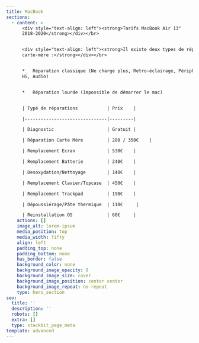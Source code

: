```yaml
---
title: MacBook
sections:
  - content: >
      <div style="text-align: left"><strong>Tarifs MacBook Air 13"
      2018-2020</strong></div></br>


      <div style="text-align: left"><strong>Il existe deux types de réparations
      carte-mère :</strong></div></br>


      *   Réparation classique (Ne charge plus, Retro-éclairage, Périphérique
      HS, Audio)


      *   Réparation lourde (Impossible de démarrer le mac)


      | Typé de réparations           | Prix    |

      |-------------------------------|---------|

      | Diagnostic                    | Gratuit |

      | Réparation Carte Mère         | 280 / 350€    |

      | Remplacement Ecran            | 530€    |

      | Remplacement Batterie         | 240€    |

      | Desoxydation/Nettoyage        | 140€    |

      | Remplacement Clavier/Topcase  | 450€    |

      | Remplacement Trackpad         | 190€    |

      | Dépoussiérage/Pâte thermique  | 110€     |

      | Reinstallation OS             | 60€     |
    actions: []
    image_alt: lorem-ipsum
    media_position: top
    media_width: fifty
    align: left
    padding_top: none
    padding_bottom: none
    has_border: false
    background_color: none
    background_image_opacity: 0
    background_image_size: cover
    background_image_position: center center
    background_image_repeat: no-repeat
    type: hero_section
seo:
  title: ''
  description: ''
  robots: []
  extra: []
  type: stackbit_page_meta
template: advanced
---
```

